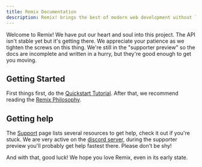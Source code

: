 ```yaml
---
title: Remix Documentation
description: Remix! brings the best of modern web development without leaving behind the fundamental parts that make it great. Deploy server rendered, code split, dynamic-data driven React apps to any cloud service provider. Experience unparalleled performance and leave the big build process behind.
---
```


Welcome to Remix! We have put our heart and soul into this project. The API isn't stable yet but it's getting there. We appreciate your patience as we tighten the screws on this thing. We're still in the "supporter preview" so the docs are incomplete and written in a hurry, but they're good enough to get you moving.

## Getting Started

First things first, do the [Quickstart Tutorial](tutorial/1-installation). After that, we recommend reading the [Remix Philosophy](guides/philosophy).

## Getting help

The [Support](https://remix.run/dashboard/support) page lists several resources to get help, check it out if you're stuck. We are very active on the [discord server](https://discord.com/invite/VBePs6d), during the supporter preview you'll probably get help fastest there. Please don't be shy!

And with that, good luck! We hope you love Remix, even in its early state.
